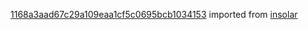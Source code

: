 [1168a3aad67c29a109eaa1cf5c0695bcb1034153](https://github.com/insolar/insolar/commit/1168a3aad67c29a109eaa1cf5c0695bcb1034153) imported from [insolar](https://github.com/insolar/insolar)
